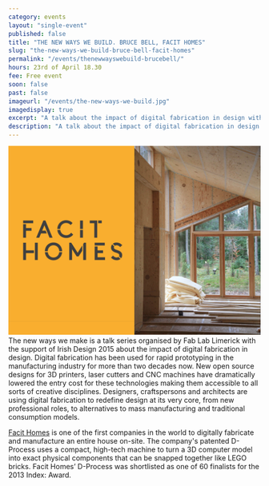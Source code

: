 ```yaml
---
category: events
layout: "single-event"
published: false
title: "THE NEW WAYS WE BUILD. BRUCE BELL, FACIT HOMES"
slug: "the-new-ways-we-build-bruce-bell-facit-homes"
permalink: "/events/thenewwayswebuild-brucebell/"
hours: 23rd of April 18.30
fee: Free event
soon: false
past: false
imageurl: "/events/the-new-ways-we-build.jpg"
imagedisplay: true
excerpt: "A talk about the impact of digital fabrication in design with the support of Irish Design 2015. "
description: "A talk about the impact of digital fabrication in design with the support of Irish Design 2015. "
---
```


![the-new-ways-we-build.jpg](/app/_posts/events/the-new-ways-we-build.jpg)
The new ways we make is a talk series organised by Fab Lab Limerick with the support of Irish Design 2015 about the impact of digital fabrication in design. Digital fabrication has been used for rapid prototyping in the manufacturing industry for more than two decades now. New open source designs for 3D printers, laser cutters and CNC machines have dramatically lowered the entry cost for these technologies making them accessible to all sorts of creative disciplines. Designers, craftspersons and architects are using digital fabrication to redefine design at its very core, from new professional roles, to alternatives to mass manufacturing and traditional consumption models.

[Facit Homes](http://facit-homes.com) is one of the first companies in the world to digitally fabricate and manufacture an entire house on-site. The company's patented D-Process uses a compact, high-tech machine to turn a 3D computer model into exact physical components that can be snapped together like LEGO bricks. Facit Homes’ D-Process was shortlisted as one of 60 finalists for the 2013 Index: Award.